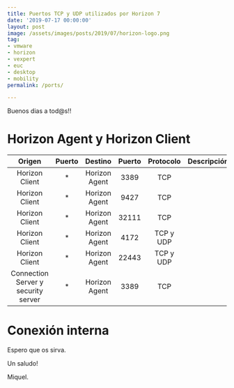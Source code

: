 ```yaml
---
title: Puertos TCP y UDP utilizados por Horizon 7
date: '2019-07-17 00:00:00'
layout: post
image: /assets/images/posts/2019/07/horizon-logo.png
tag:
- vmware
- horizon
- vexpert
- euc
- desktop
- mobility
permalink: /ports/

---
```


Buenos dias a tod@s!!

#	Horizon Agent y Horizon Client

| Origen          | Puerto          | Destino     |Puerto  |Protocolo  |Descripción  |
| :--------------:|:---------------:| :----------:|:------:|:---------:|:-----------:|
|Horizon Client   | *			    |Horizon Agent|3389	   |TCP		   |	         |
|Horizon Client   | *			    |Horizon Agent|9427	   |TCP		   |	         |
|Horizon Client   | *			    |Horizon Agent|32111   |TCP		   |	         |
|Horizon Client   | *			    |Horizon Agent|4172	   |TCP	y UDP  |	         |
|Horizon Client   | *			    |Horizon Agent|22443   |TCP	y UDP  |	         |
|Connection Server y security server| *			    |Horizon Agent|3389	   |TCP 	   |	         |



#	Conexión interna

Espero que os sirva.

Un saludo!

Miquel.


